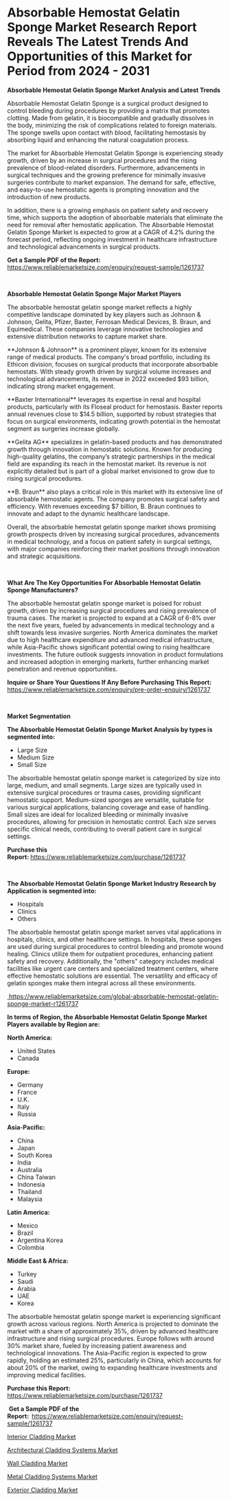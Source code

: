 <p><h1>Absorbable Hemostat Gelatin Sponge Market Research Report Reveals The Latest Trends And Opportunities of this Market for Period from 2024 - 2031</h1></p><p><strong>Absorbable Hemostat Gelatin Sponge Market Analysis and Latest Trends</strong></p>
<p><p>Absorbable Hemostat Gelatin Sponge is a surgical product designed to control bleeding during procedures by providing a matrix that promotes clotting. Made from gelatin, it is biocompatible and gradually dissolves in the body, minimizing the risk of complications related to foreign materials. The sponge swells upon contact with blood, facilitating hemostasis by absorbing liquid and enhancing the natural coagulation process.</p><p>The market for Absorbable Hemostat Gelatin Sponge is experiencing steady growth, driven by an increase in surgical procedures and the rising prevalence of blood-related disorders. Furthermore, advancements in surgical techniques and the growing preference for minimally invasive surgeries contribute to market expansion. The demand for safe, effective, and easy-to-use hemostatic agents is prompting innovation and the introduction of new products.</p><p>In addition, there is a growing emphasis on patient safety and recovery time, which supports the adoption of absorbable materials that eliminate the need for removal after hemostatic application. The Absorbable Hemostat Gelatin Sponge Market is expected to grow at a CAGR of 4.2% during the forecast period, reflecting ongoing investment in healthcare infrastructure and technological advancements in surgical products.</p></p>
<p><strong>Get a Sample PDF of the Report:&nbsp;</strong> <a href="https://www.reliablemarketsize.com/enquiry/request-sample/1261737?utm_campaign=1833&utm_medium=2&utm_source=Github&utm_content=ia&utm_term=10122024&utm_id=absorbable-hemostat-gelatin-sponge">https://www.reliablemarketsize.com/enquiry/request-sample/1261737</a></p>
<p>&nbsp;</p>
<p><strong>Absorbable Hemostat Gelatin Sponge Major Market Players</strong></p>
<p><p>The absorbable hemostat gelatin sponge market reflects a highly competitive landscape dominated by key players such as Johnson & Johnson, Gelita, Pfizer, Baxter, Ferrosan Medical Devices, B. Braun, and Equimedical. These companies leverage innovative technologies and extensive distribution networks to capture market share.</p><p>**Johnson & Johnson** is a prominent player, known for its extensive range of medical products. The company's broad portfolio, including its Ethicon division, focuses on surgical products that incorporate absorbable hemostats. With steady growth driven by surgical volume increases and technological advancements, its revenue in 2022 exceeded $93 billion, indicating strong market engagement.</p><p>**Baxter International** leverages its expertise in renal and hospital products, particularly with its Floseal product for hemostasis. Baxter reports annual revenues close to $14.5 billion, supported by robust strategies that focus on surgical environments, indicating growth potential in the hemostat segment as surgeries increase globally.</p><p>**Gelita AG** specializes in gelatin-based products and has demonstrated growth through innovation in hemostatic solutions. Known for producing high-quality gelatins, the company’s strategic partnerships in the medical field are expanding its reach in the hemostat market. Its revenue is not explicitly detailed but is part of a global market envisioned to grow due to rising surgical procedures.</p><p>**B. Braun** also plays a critical role in this market with its extensive line of absorbable hemostatic agents. The company promotes surgical safety and efficiency. With revenues exceeding $7 billion, B. Braun continues to innovate and adapt to the dynamic healthcare landscape.</p><p>Overall, the absorbable hemostat gelatin sponge market shows promising growth prospects driven by increasing surgical procedures, advancements in medical technology, and a focus on patient safety in surgical settings, with major companies reinforcing their market positions through innovation and strategic acquisitions.</p></p>
<p>&nbsp;</p>
<p><strong>What Are The Key Opportunities For Absorbable Hemostat Gelatin Sponge Manufacturers?</strong></p>
<p><p>The absorbable hemostat gelatin sponge market is poised for robust growth, driven by increasing surgical procedures and rising prevalence of trauma cases. The market is projected to expand at a CAGR of 6-8% over the next five years, fueled by advancements in medical technology and a shift towards less invasive surgeries. North America dominates the market due to high healthcare expenditure and advanced medical infrastructure, while Asia-Pacific shows significant potential owing to rising healthcare investments. The future outlook suggests innovation in product formulations and increased adoption in emerging markets, further enhancing market penetration and revenue opportunities.</p></p>
<p><strong>Inquire or Share Your Questions If Any Before Purchasing This Report:</strong> <a href="https://www.reliablemarketsize.com/enquiry/pre-order-enquiry/1261737?utm_campaign=1833&utm_medium=2&utm_source=Github&utm_content=ia&utm_term=10122024&utm_id=absorbable-hemostat-gelatin-sponge">https://www.reliablemarketsize.com/enquiry/pre-order-enquiry/1261737</a></p>
<p>&nbsp;</p>
<p><strong>Market Segmentation</strong></p>
<p><strong>The Absorbable Hemostat Gelatin Sponge Market Analysis by types is segmented into:</strong></p>
<p><ul><li>Large Size</li><li>Medium Size</li><li>Small Size</li></ul></p>
<p><p>The absorbable hemostat gelatin sponge market is categorized by size into large, medium, and small segments. Large sizes are typically used in extensive surgical procedures or trauma cases, providing significant hemostatic support. Medium-sized sponges are versatile, suitable for various surgical applications, balancing coverage and ease of handling. Small sizes are ideal for localized bleeding or minimally invasive procedures, allowing for precision in hemostatic control. Each size serves specific clinical needs, contributing to overall patient care in surgical settings.</p></p>
<p><strong>Purchase this Report:&nbsp;</strong><a href="https://www.reliablemarketsize.com/purchase/1261737?utm_campaign=1833&utm_medium=2&utm_source=Github&utm_content=ia&utm_term=10122024&utm_id=absorbable-hemostat-gelatin-sponge">https://www.reliablemarketsize.com/purchase/1261737</a></p>
<p>&nbsp;</p>
<p><strong>The Absorbable Hemostat Gelatin Sponge Market Industry Research by Application is segmented into:</strong></p>
<p><ul><li>Hospitals</li><li>Clinics</li><li>Others</li></ul></p>
<p><p>The absorbable hemostat gelatin sponge market serves vital applications in hospitals, clinics, and other healthcare settings. In hospitals, these sponges are used during surgical procedures to control bleeding and promote wound healing. Clinics utilize them for outpatient procedures, enhancing patient safety and recovery. Additionally, the "others" category includes medical facilities like urgent care centers and specialized treatment centers, where effective hemostatic solutions are essential. The versatility and efficacy of gelatin sponges make them integral across all these environments.</p></p>
<p><a href="https://www.reliablemarketsize.com/global-absorbable-hemostat-gelatin-sponge-market-r1261737?utm_campaign=1833&utm_medium=2&utm_source=Github&utm_content=ia&utm_term=10122024&utm_id=absorbable-hemostat-gelatin-sponge">&nbsp;https://www.reliablemarketsize.com/global-absorbable-hemostat-gelatin-sponge-market-r1261737</a></p>
<p><strong>In terms of Region, the Absorbable Hemostat Gelatin Sponge Market Players available by Region are:</strong></p>
<p>
    <p> <strong> North America: </strong>
        <ul>
            <li>United States</li>
            <li>Canada</li>
        </ul>
        </p> 
    <p> <strong> Europe: </strong>
        <ul>
            <li>Germany</li>
            <li>France</li>
            <li>U.K.</li>
            <li>Italy</li>
            <li>Russia</li>
        </ul>
        </p> 
    <p> <strong> Asia-Pacific: </strong>
        <ul>
            <li>China</li>
            <li>Japan</li>
            <li>South Korea</li>
            <li>India</li>
            <li>Australia</li>
            <li>China Taiwan</li>
            <li>Indonesia</li>
            <li>Thailand</li>
            <li>Malaysia</li>
        </ul>
        </p> 
    <p> <strong> Latin America: </strong>
        <ul>
            <li>Mexico</li>
            <li>Brazil</li>
            <li>Argentina Korea</li>
            <li>Colombia</li>
        </ul>
        </p> 
    <p> <strong> Middle East & Africa: </strong>
        <ul>
            <li>Turkey</li>
            <li>Saudi</li>
            <li>Arabia</li>
            <li>UAE</li>
            <li>Korea</li>
        </ul>
    </p>
    </p>
<p><p>The absorbable hemostat gelatin sponge market is experiencing significant growth across various regions. North America is projected to dominate the market with a share of approximately 35%, driven by advanced healthcare infrastructure and rising surgical procedures. Europe follows with around 30% market share, fueled by increasing patient awareness and technological innovations. The Asia-Pacific region is expected to grow rapidly, holding an estimated 25%, particularly in China, which accounts for about 20% of the market, owing to expanding healthcare investments and improving medical facilities.</p></p>
<p><strong>Purchase this Report: </strong><a href="https://www.reliablemarketsize.com/purchase/1261737?utm_campaign=1833&utm_medium=2&utm_source=Github&utm_content=ia&utm_term=10122024&utm_id=absorbable-hemostat-gelatin-sponge">https://www.reliablemarketsize.com/purchase/1261737</a></p>
<p>&nbsp;<strong>Get a Sample PDF of the Report:&nbsp;&nbsp;</strong><a href="https://www.reliablemarketsize.com/enquiry/request-sample/1261737?utm_campaign=1833&utm_medium=2&utm_source=Github&utm_content=ia&utm_term=10122024&utm_id=absorbable-hemostat-gelatin-sponge">https://www.reliablemarketsize.com/enquiry/request-sample/1261737</a></p>
<p><strong></strong></p>
<p><p><a href="https://www.linkedin.com/pulse/interior-cladding-market-global-analysis-trends-forecasts-2024-2031-onznc?utm_campaign=1833&utm_medium=2&utm_source=Github&utm_content=ia&utm_term=10122024&utm_id=absorbable-hemostat-gelatin-sponge">Interior Cladding Market</a></p><p><a href="https://www.linkedin.com/pulse/revenue-market-growth-projections-architectural-cladding-systems-cy2hc?utm_campaign=1833&utm_medium=2&utm_source=Github&utm_content=ia&utm_term=10122024&utm_id=absorbable-hemostat-gelatin-sponge">Architectural Cladding Systems Market</a></p><p><a href="https://www.linkedin.com/pulse/c-hannibex-sqmmf?utm_campaign=1833&utm_medium=2&utm_source=Github&utm_content=ia&utm_term=10122024&utm_id=absorbable-hemostat-gelatin-sponge">Wall Cladding Market</a></p><p><a href="https://www.linkedin.com/pulse/metal-cladding-systems-market-outlook-2024-2031-trends-size-projected-knwqc?utm_campaign=1833&utm_medium=2&utm_source=Github&utm_content=ia&utm_term=10122024&utm_id=absorbable-hemostat-gelatin-sponge">Metal Cladding Systems Market</a></p><p><a href="https://www.linkedin.com/pulse/strategic-roadmap-success-global-exterior-cladding-market-analysis-fvvec?utm_campaign=1833&utm_medium=2&utm_source=Github&utm_content=ia&utm_term=10122024&utm_id=absorbable-hemostat-gelatin-sponge">Exterior Cladding Market</a></p></p>